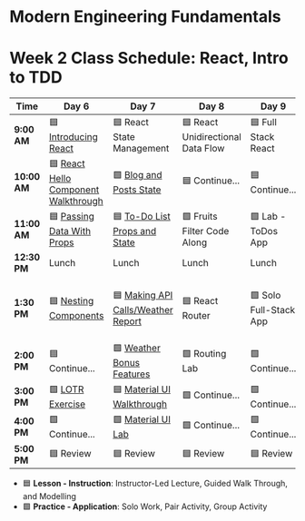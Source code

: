 # Modern Engineering Fundamentals



# Week 2 Class Schedule: React, Intro to TDD

| Time      | Day 6                         | Day 7                         | Day 8            | Day 9                | Day 10              |
|-----------|-------------------------------|-------------------------------|------------------|----------------------|--------------------|
| **9:00 AM**  | 🟦  [Introducing React](./slide-decks/day6.pdf)    | 🟦 React State Management    | 🟦 React Unidirectional Data Flow              | 🟦  Full Stack React   | 🟦 TDD In JavaScript   |
| **10:00 AM** | 🟦 [React Hello Component Walkthrough](https://git.generalassemb.ly/ModernEngineering/react-foundations/blob/main/03-components.md#code-along-a-very-basic-component)     | 🟩 [Blog and Posts State](https://git.generalassemb.ly/ModernEngineering/state-and-styling-in-react/blob/main/02-state-exercise.md)           | 🟦 Continue...  | 🟦 Continue...        | 🟦 Continue... |
| **11:00 AM** |   🟦 [Passing Data With Props](https://git.generalassemb.ly/ModernEngineering/react-foundations/blob/main/04-props.md#hello-world-exercise---you-do)                           |     🟦 [To-Do List Props and State](https://git.generalassemb.ly/ModernEngineering/state-and-styling-in-react/blob/main/03-todo-exercise.md)                       |  🟩 Fruits Filter Code Along                |   🟩 Lab - ToDos App                   |     🟩 Lab - Unit Tests With Jest              |
| **12:30 PM** | Lunch                         | Lunch                         | Lunch            | Lunch                | Lunch              |
| **1:30 PM**  | 🟦 [Nesting Components](https://git.generalassemb.ly/ModernEngineering/react-foundations/blob/main/07-nested-components.md)                 | 🟦 [Making API Calls/Weather Report](https://git.generalassemb.ly/ModernEngineering/weather-api-walkthrough)                    | 🟦 React Router | 🟩 Solo Full-Stack App   | 🟦 API Testing With Super Test |
| **2:00 PM**  | 🟦 Continue...       | 🟩 [Weather Bonus Features](https://git.generalassemb.ly/ModernEngineering/weather-api-walkthrough/blob/main/weather-lab.md)       |  🟩 Routing Lab                | 🟩 Continue... |     🟩 Lab - API Tests              |
| **3:00 PM**  |    🟩 [LOTR Exercise](https://git.generalassemb.ly/ModernEngineering/react-foundations/blob/main/10-lotr-codealong.md#-lord-of-the-rings-exercise)                           |  🟦 [Material UI Walkthrough](https://mui.com/)                             |   🟩 Continue...               |   🟩 Continue...                   |  🟩 Continue...                  |
| **4:00 PM**  | 🟩 Continue...                       | 🟩 [Material UI Lab](https://git.generalassemb.ly/ModernEngineering/material-ui-lab)                       | 🟩 Continue...         | 🟩 Continue...              | 🟩 Continue...           |
| **5:00 PM**  |    🟦 Review                           |           🟦 Review                    |         🟦 Review         |        🟦 Review              |        🟦 Review            |

- 🟦 **Lesson - Instruction**: Instructor-Led Lecture, Guided Walk Through, and Modelling
- 🟩 **Practice - Application**: Solo Work, Pair Activity, Group Activity
